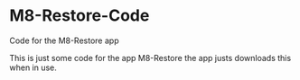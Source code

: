 # M8-Restore-Code
Code for the M8-Restore app

This is just some code for the app M8-Restore the app justs downloads this when in use.
